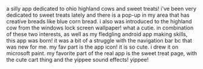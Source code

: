 a silly app dedicated to ohio highland cows and sweet treats!
i've been very dedicated to sweet treats lately and there is a pop-up in my area that has creative breads like blue corn bread. i also was introduced to the highland cow from the windows lock screen wallpaper! what a cutie. in combination of these two interests, as well as my fledgling android app making skills, this app was born! it was a bit of a struggle with the navigation bar bc that was new for me. my fav part is the app icon! it is so cute. i drew it on microsoft paint. my favorite part of the real app is the sweet treat page, with the cute cart thing and the yippee sound effects! yippee!
